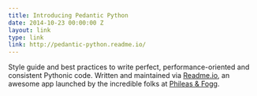 ```yaml
---
title: Introducing Pedantic Python
date: 2014-10-23 00:00:00 Z
layout: link
type: link
link: http://pedantic-python.readme.io/
---
```


Style guide and best practices to write perfect, performance-oriented and 
consistent Pythonic code. Written and maintained via [Readme.io](http://readme.io), 
an awesome app launched by the incredible folks at [Phileas & Fogg](http://phileasandfogg.com/).